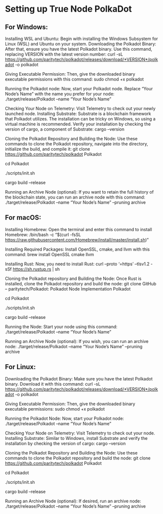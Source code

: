 # **Setting up True Node PolkaDot**


## For Windows:
Installing WSL and Ubuntu: Begin with installing the Windows Subsystem for Linux (WSL) and Ubuntu on your system.
Downloading the Polkadot Binary: After that, ensure you have the latest Polkadot binary. Use this command, replacing VERSION with the latest version number:
curl -sL https://github.com/paritytech/polkadot/releases/download/*VERSION*/polkadot -o polkadot

Giving Executable Permission: Then, give the downloaded binary executable permissions with this command:
sudo chmod +x polkadot

Running the Polkadot node: Now, start your Polkadot node. Replace “Your Node’s Name” with the name you prefer for your node:
./target/release/Polkadot –name “Your Node’s Name”

Checking Your Node on Telemetry: Visit Telemetry to check out your newly launched node.
Installing Substrate: Substrate is a blockchain framework that Polkadot utilizes. The installation can be tricky on Windows, so using a virtual machine is recommended. Verify your installation by checking the version of cargo, a component of Substrate:
cargo –version

Cloning the Polkadot Repository and Building the Node: Use these commands to clone the Polkadot repository, navigate into the directory, initialize the build, and compile it:
git clone https://github.com/paritytech/polkadot Polkadot

cd Polkadot

./scripts/init.sh

cargo build –release

Running an Archive Node (optional): If you want to retain the full history of the blockchain state, you can run an archive node with this command:
./target/release/Polkadot –name “Your Node’s Name” –pruning archive

## For macOS:
Installing Homebrew: Open the terminal and enter this command to install Homebrew:
/bin/bash -c “$(curl -fsSL https://raw.githubusercontent.com/Homebrew/install/master/install.sh)”

Installing Required Packages: Install OpenSSL, cmake, and llvm with this command:
brew install OpenSSL cmake llvm

Installing Rust: Now, you need to install Rust:
curl –proto ‘=https’ –tlsv1.2 -sSf https://sh.rustup.rs | sh

Cloning the Polkadot repository and Building the Node: Once Rust is installed, clone the Polkadot repository and build the node:
git clone GitHub – paritytech/Polkadot: Polkadot Node Implementation Polkadot

cd Polkadot

./scripts/init.sh

cargo build –release

Running the Node: Start your node using this command:
./target/release/Polkadot –name “Your Node’s Name”

Running an Archive Node (optional): If you wish, you can run an archive node:
./target/release/Polkadot –name “Your Node’s Name” –pruning archive

## For Linux:
Downloading the Polkadot Binary: Make sure you have the latest Polkadot binary. Download it with this command:
curl -sL https://github.com/paritytech/polkadot/releases/download/*VERSION*/polkadot -o polkadot

Giving Executable Permission: Then, give the downloaded binary executable permissions:
sudo chmod +x polkadot

Running the Polkadot Node: Now, start your Polkadot node:
./target/release/Polkadot –name “Your Node’s Name”

Checking Your Node on Telemetry: Visit Telemetry to check out your node.
Installing Substrate: Similar to Windows, install Substrate and verify the installation by checking the version of cargo:
cargo –version

Cloning the Polkadot Repository and Building the Node: Use these commands to clone the Polkadot repository and build the node:
git clone https://github.com/paritytech/polkadot Polkadot

cd Polkadot

./scripts/init.sh

cargo build –release

Running an Archive Node (optional): If desired, run an archive node:
./target/release/Polkadot –name “Your Node’s Name” –pruning archive
